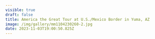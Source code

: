 ```yaml
---
visible: true
draft: false
title: America the Great Tour at U.S./Mexico Border in Yuma, AZ
image: /img/gallery/mm1104230260-2.jpg
date: 2023-11-03T19:00:50.825Z
---
```

